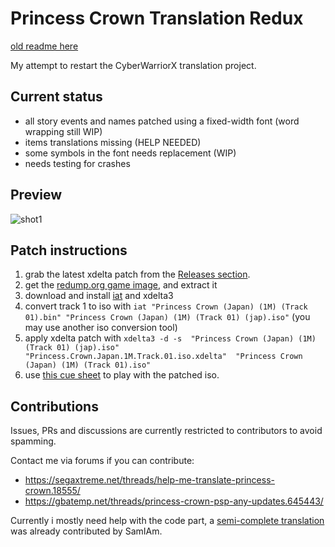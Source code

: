 
# Princess Crown Translation Redux

[old readme here](readme.txt.old)

My attempt to restart the CyberWarriorX translation project.

## Current status

 - all story events and names patched using a fixed-width font (word wrapping still WIP)
 - items translations missing (HELP NEEDED)
 - some symbols in the font needs replacement (WIP)
 - needs testing for crashes

## Preview

![shot1](https://github.com/user-attachments/assets/517c4f76-3926-4831-9924-0dd5ac1e6487)

## Patch instructions

1. grab the latest xdelta patch from the [Releases section](https://github.com/eadmaster/pcrown/releases).
2. get the [redump.org game image](http://redump.org/disc/4901/), and extract it
3. download and install [iat](http://sourceforge.net/projects/iat.berlios/) and xdelta3
4. convert track 1 to iso with
`iat "Princess Crown (Japan) (1M) (Track 01).bin" "Princess Crown (Japan) (1M) (Track 01) (jap).iso"`  (you may use another iso conversion tool)
5. apply xdelta patch with
`xdelta3 -d -s  "Princess Crown (Japan) (1M) (Track 01) (jap).iso"  "Princess.Crown.Japan.1M.Track.01.iso.xdelta"  "Princess Crown (Japan) (1M) (Track 01).iso"`
6. use [this cue sheet](https://github.com/eadmaster/pcrown/blob/master/src/buildcd/Princess%20Crown%20(Japan)%20(1M).cue) to play with the patched iso.


## Contributions
 
Issues, PRs and discussions are currently restricted to contributors to avoid spamming.

Contact me via forums if you can contribute:

 - https://segaxtreme.net/threads/help-me-translate-princess-crown.18555/
 - https://gbatemp.net/threads/princess-crown-psp-any-updates.645443/

Currently i mostly need help with the code part, a [semi-complete translation](https://github.com/eadmaster/pcrown/tree/master/script/eng) was already contributed by SamIAm.
